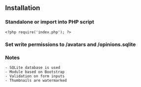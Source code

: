 ## Installation

### Standalone or import into PHP script

```
<?php require('index.php'); ?>

```

### Set write permissions to /avatars and /opinions.sqlite

### Notes

```
- SQLite database is used
- Module based on Bootstrap
- Validation on form inputs
- Thumbnails are watermarked
